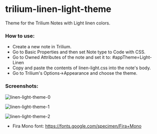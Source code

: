 # trilium-linen-light-theme
Theme for the Trilium Notes with Light linen colors.

### How to use:
* Create a new note in Trilium.
* Go to Basic Properties and then set Note type to Code with CSS.
* Go to Owned Attributes of the note and set it to: #appTheme=Light-Linen
* Copy and paste the contents of linen-light.css into the note's body.
* Go to Trilium's Options->Appearance and choose the theme.

### Screenshots:

![linen-light-theme-0](https://github.com/oyundev/trilium-linen-light-theme/assets/44315345/318dc627-26b4-4fc2-900f-9053d18bbf63)

![linen-light-theme-1](https://github.com/oyundev/trilium-linen-light-theme/assets/44315345/e4c06329-3ee7-4177-88fc-eebd0a23b793)

![linen-light-theme-2](https://github.com/oyundev/trilium-linen-light-theme/assets/44315345/6035b9b8-c0fa-4424-ab6d-ef0180e62340)

* Fira Mono font: https://fonts.google.com/specimen/Fira+Mono
<br/>
